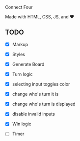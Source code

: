 Connect Four

Made with HTML, CSS, JS, and :heart:

## TODO
- [x] Markup
- [x] Styles
- [x] Generate Board
- [x] Turn logic
- [x] selecting input toggles color
- [x] change who's turn it is
- [x] change who's turn is displayed
- [x] disable invalid inputs
- [x] Win logic 
- [ ] Timer

